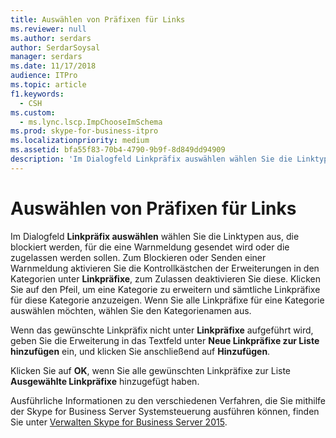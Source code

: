 ```yaml
---
title: Auswählen von Präfixen für Links
ms.reviewer: null
ms.author: serdars
author: SerdarSoysal
manager: serdars
ms.date: 11/17/2018
audience: ITPro
ms.topic: article
f1.keywords:
  - CSH
ms.custom:
  - ms.lync.lscp.ImpChooseImSchema
ms.prod: skype-for-business-itpro
ms.localizationpriority: medium
ms.assetid: bfa55f83-70b4-4790-9b9f-8d849dd94909
description: 'Im Dialogfeld Linkpräfix auswählen wählen Sie die Linktypen aus, die blockiert werden, für die eine Warnmeldung gesendet wird oder die zugelassen werden sollen. Zum Blockieren oder Senden einer Warnmeldung aktivieren Sie die Kontrollkästchen der Erweiterungen in den Kategorien unter Linkpräfixe, zum Zulassen deaktivieren Sie diese. Klicken Sie auf den Pfeil, um eine Kategorie zu erweitern und sämtliche Linkpräfixe für diese Kategorie anzuzeigen. Wenn Sie alle Linkpräfixe für eine Kategorie auswählen möchten, wählen Sie den Kategorienamen aus.'
---
```


# <a name="select-hyperlink-prefix"></a>Auswählen von Präfixen für Links
 
Im Dialogfeld **Linkpräfix auswählen** wählen Sie die Linktypen aus, die blockiert werden, für die eine Warnmeldung gesendet wird oder die zugelassen werden sollen. Zum Blockieren oder Senden einer Warnmeldung aktivieren Sie die Kontrollkästchen der Erweiterungen in den Kategorien unter **Linkpräfixe**, zum Zulassen deaktivieren Sie diese. Klicken Sie auf den Pfeil, um eine Kategorie zu erweitern und sämtliche Linkpräfixe für diese Kategorie anzuzeigen. Wenn Sie alle Linkpräfixe für eine Kategorie auswählen möchten, wählen Sie den Kategorienamen aus. 
  
Wenn das gewünschte Linkpräfix nicht unter **Linkpräfixe** aufgeführt wird, geben Sie die Erweiterung in das Textfeld unter **Neue Linkpräfixe zur Liste hinzufügen** ein, und klicken Sie anschließend auf **Hinzufügen**. 
  
Klicken Sie auf **OK**, wenn Sie alle gewünschten Linkpräfixe zur Liste **Ausgewählte Linkpräfixe** hinzugefügt haben.
  
Ausführliche Informationen zu den verschiedenen Verfahren, die Sie mithilfe der Skype for Business Server Systemsteuerung ausführen können, finden Sie unter [Verwalten Skype for Business Server 2015](../../manage/manage.md).
  

